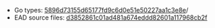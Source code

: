 * Go types: [5896d73155d65177fd9c6d0e51e50227aa1c3e8e](https://github.com/NYULibraries/dlts-finding-aids-ead-go-packages/commit/5896d73155d65177fd9c6d0e51e50227aa1c3e8e)/
* EAD source files: [d3852861c01ad481a674eddd82601a117968cb2f](https://github.com/NYULibraries/dlts-finding-aids-ead-sample-set-1/commit/d3852861c01ad481a674eddd82601a117968cb2f)
